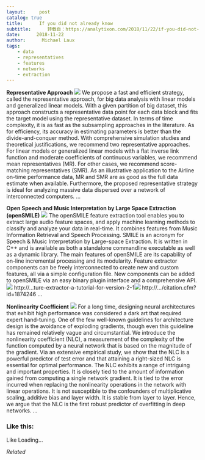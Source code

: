 ```yaml
---
layout:     post
catalog: true
title:      If you did not already know
subtitle:      转载自：https://analytixon.com/2018/11/22/if-you-did-not-already-know-552/
date:      2018-11-22
author:      Michael Laux
tags:
    - data
    - representatives
    - features
    - networks
    - extraction
---
```


**Representative Approach** ![](https://aboutdataanalytics.files.wordpress.com/2015/01/google.png?w=529)
We propose a fast and efficient strategy, called the representative approach, for big data analysis with linear models and generalized linear models. With a given partition of big dataset, this approach constructs a representative data point for each data block and fits the target model using the representative dataset. In terms of time complexity, it is as fast as the subsampling approaches in the literature. As for efficiency, its accuracy in estimating parameters is better than the divide-and-conquer method. With comprehensive simulation studies and theoretical justifications, we recommend two representative approaches. For linear models or generalized linear models with a flat inverse link function and moderate coefficients of continuous variables, we recommend mean representatives (MR). For other cases, we recommend score-matching representatives (SMR). As an illustrative application to the Airline on-time performance data, MR and SMR are as good as the full data estimate when available. Furthermore, the proposed representative strategy is ideal for analyzing massive data dispersed over a network of interconnected computers. … 

**Open Speech and Music Interpretation by Large Space Extraction (openSMILE)** ![](https://aboutdataanalytics.files.wordpress.com/2015/01/google.png?w=529)
The openSMILE feature extraction tool enables you to extract large audio feature spaces, and apply machine learning methods to classify and analyze your data in real-time. It combines features from Music Information Retrieval and Speech Processing. SMILE is an acronym for Speech & Music Interpretation by Large-space Extraction. It is written in C++ and is available as both a standalone commandline executable as well as a dynamic library. The main features of openSMILE are its capability of on-line incremental processing and its modularity. Feature extractor components can be freely interconnected to create new and custom features, all via a simple configuration file. New components can be added to openSMILE via an easy binary plugin interface and a comprehensive API.![](https://aboutdataanalytics.files.wordpress.com/2015/04/link.png?w=529)
 http://…ture-extractor-a-tutorial-for-version-2-1![](https://aboutdataanalytics.files.wordpress.com/2015/04/link.png?w=529)
 http://…/citation.cfm?id=1874246 … 

**Nonlinearity Coefficient** ![](https://aboutdataanalytics.files.wordpress.com/2015/01/google.png?w=529)
For a long time, designing neural architectures that exhibit high performance was considered a dark art that required expert hand-tuning. One of the few well-known guidelines for architecture design is the avoidance of exploding gradients, though even this guideline has remained relatively vague and circumstantial. We introduce the nonlinearity coefficient (NLC), a measurement of the complexity of the function computed by a neural network that is based on the magnitude of the gradient. Via an extensive empirical study, we show that the NLC is a powerful predictor of test error and that attaining a right-sized NLC is essential for optimal performance. The NLC exhibits a range of intriguing and important properties. It is closely tied to the amount of information gained from computing a single network gradient. It is tied to the error incurred when replacing the nonlinearity operations in the network with linear operations. It is not susceptible to the confounders of multiplicative scaling, additive bias and layer width. It is stable from layer to layer. Hence, we argue that the NLC is the first robust predictor of overfitting in deep networks. … 





### Like this:

Like Loading...


*Related*


